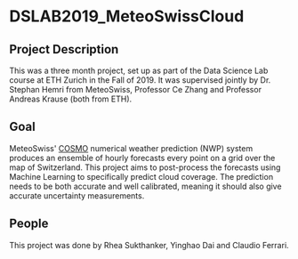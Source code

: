 # DSLAB2019_MeteoSwissCloud

## Project Description
This was a three month project, set up as part of the Data Science Lab course at ETH Zurich in the Fall of 2019. It was supervised jointly by Dr. Stephan Hemri from MeteoSwiss, Professor Ce Zhang and Professor Andreas Krause (both from ETH).

## Goal
MeteoSwiss' [COSMO](https://www.meteoswiss.admin.ch/home/measurement-and-forecasting-systems/warning-and-forecasting-systems/cosmo-forecasting-system.html) numerical weather prediction (NWP) system produces an ensemble of hourly forecasts every point on a grid over the map of Switzerland. This project aims to post-process the forecasts using Machine Learning to specifically predict cloud coverage. The prediction needs to be both accurate and well calibrated, meaning it should also give accurate uncertainty measurements.

## People
This project was done by Rhea Sukthanker, Yinghao Dai and Claudio Ferrari.